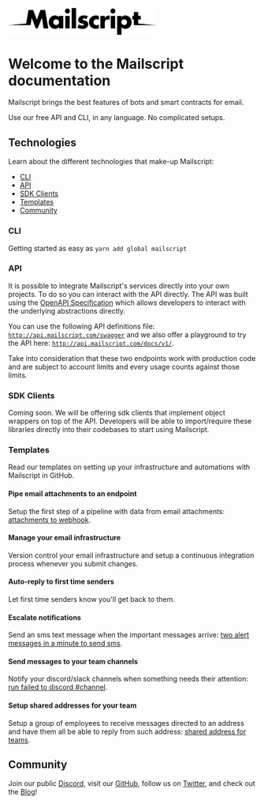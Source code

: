 <img src="./images/logo-black.png" width="300" alt="Mailscript logo" />

# Welcome to the Mailscript documentation

Mailscript brings the best features of bots and smart contracts for email.

Use our free API and CLI, in any language. No complicated setups.

## Technologies

Learn about the different technologies that make-up Mailscript:

- [CLI](#cli)
- [API](#api)
- [SDK Clients](#sdk-clients)
- [Templates](#templates)
- [Community](#community)

### CLI

Getting started as easy as `yarn add global mailscript`

### API

It is possible to integrate Mailscript's services directly into your own projects. To do so you can interact with the API directly. The API was built using the [OpenAPI Specification](https://swagger.io/resources/open-api/) which allows developers to interact with the underlying abstractions directly.

You can use the following API definitions file: [`http://api.mailscript.com/swagger`](http://api.mailscript.com/swagger) and we also offer a playground to try the API here: [`http://api.mailscript.com/docs/v1/`](http://api.mailscript.com/docs/v1).

Take into consideration that these two endpoints work with production code and are subject to account limits and every usage counts against those limits.

### SDK Clients

Coming soon. We will be offering sdk clients that implement object wrappers on top of the API. Developers will be able to import/require these libraries directly into their codebases to start using Mailscript.

### Templates

Read our templates on setting up your infrastructure and automations with Mailscript in GitHub.

#### Pipe email attachments to an endpoint

Setup the first step of a pipeline with data from email attachments: [attachments to webhook](https://github.com/mailscript/template-attachments-to-webhook).

#### Manage your email infrastructure

Version control your email infrastructure and setup a continuous integration process whenever you submit changes.

#### Auto-reply to first time senders

Let first time senders know you'll get back to them.

#### Escalate notifications

Send an sms text message when the important messages arrive: [two alert messages in a minute to send sms](https://github.com/mailscript/template-two-alerts-to-sms).

#### Send messages to your team channels

Notify your discord/slack channels when something needs their attention: [run failed to discord #channel](https://github.com/mailscript/template-run-failed-to-discord).

#### Setup shared addresses for your team

Setup a group of employees to receive messages directed to an address and have them all be able to reply from such address: [shared address for teams](https://github.com/mailscript/template-shared-address-for-team).

## Community

Join our public [Discord](https://discord.gg/X9zvQgzwUh), visit our [GitHub](https://github.com/mailscript), follow us on [Twitter](https://twitter.com/getmailscript), and check out the [Blog](https://blog.mailscript.com/)!
